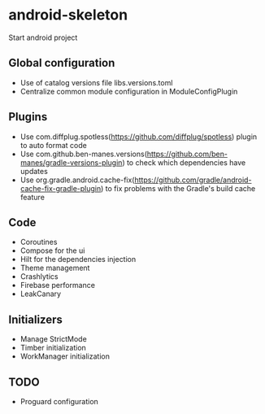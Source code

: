 # android-skeleton
Start android project

## Global configuration

- Use of catalog versions file libs.versions.toml
- Centralize common module configuration in ModuleConfigPlugin

## Plugins

- Use com.diffplug.spotless(https://github.com/diffplug/spotless) plugin to auto format code
- Use com.github.ben-manes.versions(https://github.com/ben-manes/gradle-versions-plugin) to check which dependencies have updates
- Use org.gradle.android.cache-fix(https://github.com/gradle/android-cache-fix-gradle-plugin) to fix problems with the Gradle's build cache feature

## Code

- Coroutines
- Compose for the ui
- Hilt for the dependencies injection
- Theme management
- Crashlytics
- Firebase performance
- LeakCanary

## Initializers

- Manage StrictMode
- Timber initialization
- WorkManager initialization

## TODO

- Proguard configuration
